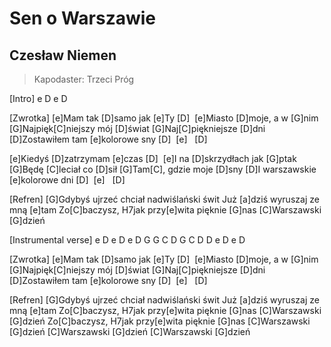 # Sen o Warszawie
## Czesław Niemen
> Kapodaster: Trzeci Próg


[Intro]
e  D e  D

[Zwrotka]
[e]Mam tak [D]samo jak [e]Ty [D] 
[e]Miasto [D]moje, a w [G]nim
[G]Najpięk[C]niejszy mój [D]świat
[G]Naj[C]piękniejsze [D]dni
[D]Zostawiłem tam [e]kolorowe sny [D]  [e]   [D] 

[e]Kiedyś [D]zatrzymam [e]czas [D] 
[e]I na [D]skrzydłach jak [G]ptak
[G]Będę [C]leciał co [D]sił
[G]Tam[C], gdzie moje [D]sny
[D]I warszawskie [e]kolorowe dni [D]  [e]   [D] 

[Refren]
[G]Gdybyś ujrzeć chciał nadwiślański świt
Już [a]dziś wyruszaj ze mną [e]tam
Zo[C]baczysz, H7jak przy[e]wita pięknie [G]nas
[C]Warszawski [G]dzień

[Instrumental verse]
e  D e  D
e  D G
G C D
G C D
D e  D e  D

[Zwrotka]
[e]Mam tak [D]samo jak [e]Ty [D] 
[e]Miasto [D]moje, a w [G]nim
[G]Najpięk[C]niejszy mój [D]świat
[G]Naj[C]piękniejsze [D]dni
[D]Zostawiłem tam [e]kolorowe sny [D]  [e]   [D] 

[Refren]
[G]Gdybyś ujrzeć chciał nadwiślański świt
Już [a]dziś wyruszaj ze mną [e]tam
Zo[C]baczysz, H7jak przy[e]wita pięknie [G]nas
[C]Warszawski [G]dzień
Zo[C]baczysz, H7jak przy[e]wita pięknie [G]nas
[C]Warszawski [G]dzień
[C]Warszawski [G]dzień
[C]Warszawski [G]dzień


